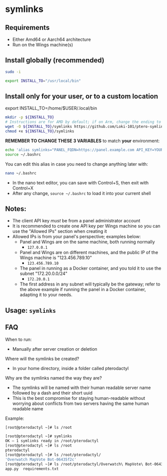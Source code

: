# symlinks
## Requirements
- Either Amd64 or Aarch64 architecture
- Run on the Wings machine(s)

## Install globally (recommended)
```bash
sudo -i
```
```bash
export INSTALL_TO="/usr/local/bin"
```

## Install only for your user, or to a custom location
export INSTALL_TO=/home/$USER/.local/bin

```bash
mkdir -p ${INSTALL_TO}
# Instructions are for AMD by default; if on Arm, change the ending to symlinks-aarch64-unknown-linux-musl to download the correct binary for your system
wget -O ${INSTALL_TO}/symlinks https://github.com/Loki-101/ptero-symlinks/releases/latest/download/symlinks-x86_64-unknown-linux-musl
chmod +x ${INSTALL_TO}/symlinks
```

**REMEMBER TO CHANGE THESE 3 VARIABLES** to match **your** environment:
```bash
echo 'alias symlinks="PANEL_FQDN=https://panel.example.com API_KEY=YOUR_CLIENT_API_KEY WINGS_CONFIG=/srv/pterodactyl/wings/config.yml /usr/local/bin/symlinks"' >> ~/.bashrc
source ~/.bashrc
```
You can edit this alias in case you need to change anything later with:
```bash
nano ~/.bashrc
```
- In the nano text editor, you can save with Control+S, then exit with Control+X
- After any change, ``source ~/.bashrc`` to load it into your current shell

## Notes:
- The client API key *must* be from a panel administrator account
- It is recommended to create one API key per Wings machine so you can use the "Allowed IPs" section when creating it
- Allowed IPs is from your panel's perspective; examples below:
  - Panel and Wings are on the same machine, both running normally
    - ``127.0.0.1``
  - Panel and Wings are on different machines, and the public IP of the Wings machine is "123.456.789.10"
    - ``123.456.789.10``
  - The panel in running as a Docker container, and you told it to use the subnet "172.20.0.0/24"
    - ``172.20.0.1``
  - The first address in any subnet will typically be the gateway; refer to the above example if running the panel in a Docker container, adapting it to your needs.


## Usage: ``symlinks``

## FAQ
When to run:
- Manually after server creation or deletion

Where will the symlinks be created?
- In your home directory, inside a folder called pterodactyl

Why are the symlinks named the way they are?
- The symlinks will be named with their human readable server name followed by a dash and their short uuid
- This is the best compromise for staying human-readable without worrying about conflicts from two servers having the same human readable name

Example:
```bash
[root@pterodactyl ~]# ls /root

[root@pterodactyl ~]# symlinks
OK — 1 symlinks ready in /root/pterodactyl
[root@pterodactyl ~]# ls /root
pterodactyl
[root@pterodactyl ~]# ls /root/pterodactyl/
'Overwatch MapVote Bot-06435f2c'
[root@pterodactyl ~]# ls /root/pterodactyl/Overwatch\ MapVote\ Bot-06435f2c/
app.py  requirements.txt
```
